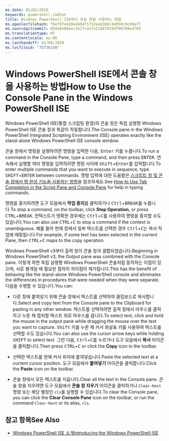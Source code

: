 ```yaml
---
ms.date: 01/02/2020
keywords: powershell,cmdlet
title: Windows PowerShell ISE에서 콘솔 창을 사용하는 방법
ms.openlocfilehash: f0ef07e410ed494f5732eab360c4e050c9c09a7f
ms.sourcegitcommit: 058a6e86eac1b27ca57a11687019df98709ed709
ms.translationtype: HT
ms.contentlocale: ko-KR
ms.lasthandoff: 01/08/2020
ms.locfileid: "75736150"
---
```

# <a name="how-to-use-the-console-pane-in-the-windows-powershell-ise"></a><span data-ttu-id="81302-103">Windows PowerShell ISE에서 콘솔 창을 사용하는 방법</span><span class="sxs-lookup"><span data-stu-id="81302-103">How to Use the Console Pane in the Windows PowerShell ISE</span></span>

<span data-ttu-id="81302-104">Windows PowerShell ISE(통합 스크립팅 환경)의 콘솔 창은 독립 실행형 Windows PowerShell ISE 콘솔 창과 똑같이 작동합니다.</span><span class="sxs-lookup"><span data-stu-id="81302-104">The Console pane in the Windows PowerShell Integrated Scripting Environment (ISE) operates exactly like the stand-alone Windows PowerShell ISE console window.</span></span>

<span data-ttu-id="81302-105">콘솔 창에서 명령을 실행하려면 명령을 입력한 다음, <kbd>Enter</kbd> 키를 누릅니다.</span><span class="sxs-lookup"><span data-stu-id="81302-105">To run a command in the Console Pane, type a command, and then press <kbd>ENTER</kbd>.</span></span> <span data-ttu-id="81302-106">연속해서 실행할 여러 명령을 입력하려면 명령 사이에 <kbd>Shift</kbd>+<kbd>Enter</kbd>를 입력합니다.</span><span class="sxs-lookup"><span data-stu-id="81302-106">To enter multiple commands that you want to execute in sequence, type <kbd>SHIFT</kbd>+<kbd>ENTER</kbd> between commands.</span></span> <span data-ttu-id="81302-107">명령 입력에 대한 도움말은 [스크립트 창 및 콘솔 창에서 탭 완성 기능을 사용하는 방법](How-to-Use-Tab-Completion-in-the-Script-Pane-and-Console-Pane.md)을 참조하세요.</span><span class="sxs-lookup"><span data-stu-id="81302-107">See [How to Use Tab Completion in the Script Pane and Console Pane](How-to-Use-Tab-Completion-in-the-Script-Pane-and-Console-Pane.md) for help in typing commands.</span></span>

<span data-ttu-id="81302-108">명령을 중지하려면 도구 모음에서 **작업 중지**를 클릭하거나 <kbd>Ctrl</kbd>+<kbd>BREAK</kbd>를 누릅니다.</span><span class="sxs-lookup"><span data-stu-id="81302-108">To stop a command, on the toolbar, click **Stop Operation**, or press <kbd>CTRL</kbd>+<kbd>BREAK</kbd>.</span></span> <span data-ttu-id="81302-109">컨텍스트가 명확한 경우에는 <kbd>Ctrl</kbd>+<kbd>C</kbd>를 사용하여 명령을 중지할 수도 있습니다.</span><span class="sxs-lookup"><span data-stu-id="81302-109">You can also use <kbd>CTRL</kbd>+<kbd>C</kbd> to stop a command if the context is unambiguous.</span></span> <span data-ttu-id="81302-110">예를 들어 현재 창에서 일부 텍스트를 선택한 경우 <kbd>Ctrl</kbd>+<kbd>C</kbd>는 복사 작업에 매핑됩니다.</span><span class="sxs-lookup"><span data-stu-id="81302-110">For example, if some text has been selected in the current Pane, then <kbd>CTRL</kbd>+<kbd>C</kbd> maps to the copy operation.</span></span>

<span data-ttu-id="81302-111">Windows PowerShell v3부터 출력 창이 콘솔 창과 결합되었습니다.</span><span class="sxs-lookup"><span data-stu-id="81302-111">Beginning in Windows PowerShell v3, the Output pane was combined with the Console pane.</span></span> <span data-ttu-id="81302-112">이렇게 하면 독립 실행형 Windows PowerShell 콘솔처럼 동작하는 이점이 있으며, 서로 별개일 때 필요한 절차의 차이점이 제거됩니다.</span><span class="sxs-lookup"><span data-stu-id="81302-112">This has the benefit of behaving like the stand-alone Windows PowerShell console and eliminates the differences in procedures that were needed when they were separate.</span></span> <span data-ttu-id="81302-113">다음을 수행할 수 있습니다.</span><span class="sxs-lookup"><span data-stu-id="81302-113">You can:</span></span>

- <span data-ttu-id="81302-114">다른 창에 붙여넣기 위해 콘솔 창에서 텍스트를 선택하여 클립보드로 복사합니다.</span><span class="sxs-lookup"><span data-stu-id="81302-114">Select and copy text from the Console pane to the Clipboard for pasting in any other window.</span></span> <span data-ttu-id="81302-115">텍스트를 선택하려면 출력 창에서 마우스를 클릭하고 누른 채 캡처할 텍스트 위로 마우스를 끕니다.</span><span class="sxs-lookup"><span data-stu-id="81302-115">To select text, click and hold the mouse in the output pane while dragging the mouse over the text you want to capture.</span></span> <span data-ttu-id="81302-116"><kbd>Shift</kbd> 키를 누른 채 커서 화살표 키를 사용하여 텍스트를 선택할 수도 있습니다.</span><span class="sxs-lookup"><span data-stu-id="81302-116">You can also use the cursor arrow keys while holding <kbd>SHIFT</kbd> to select text.</span></span> <span data-ttu-id="81302-117">그런 다음, <kbd>Ctrl</kbd>+<kbd>C</kbd>를 누르거나 도구 모음에서 **복사** 아이콘을 클릭합니다.</span><span class="sxs-lookup"><span data-stu-id="81302-117">Then press <kbd>CTRL</kbd>+<kbd>C</kbd> or click the **Copy** icon in the toolbar.</span></span>

- <span data-ttu-id="81302-118">선택한 텍스트를 현재 커서 위치에 붙여넣습니다.</span><span class="sxs-lookup"><span data-stu-id="81302-118">Paste the selected text at a current cursor position.</span></span> <span data-ttu-id="81302-119">도구 모음에서 **붙여넣기** 아이콘을 클릭합니다.</span><span class="sxs-lookup"><span data-stu-id="81302-119">Click the **Paste** icon on the toolbar.</span></span>

- <span data-ttu-id="81302-120">콘솔 창에서 모든 텍스트를 지웁니다.</span><span class="sxs-lookup"><span data-stu-id="81302-120">Clear all the text in the Console pane.</span></span> <span data-ttu-id="81302-121">콘솔 창을 지우려면 도구 모음에서 **콘솔 창 지우기** 아이콘을 클릭하거나 `Clear-Host` 명령 또는 해당 별칭인 `cls`를 실행할 수 있습니다.</span><span class="sxs-lookup"><span data-stu-id="81302-121">To clear the Console pane, you can click the **Clear Console Pane** icon on the toolbar, or run the command `Clear-Host` or its alias, `cls`.</span></span>

## <a name="see-also"></a><span data-ttu-id="81302-122">참고 항목</span><span class="sxs-lookup"><span data-stu-id="81302-122">See Also</span></span>

- [<span data-ttu-id="81302-123">Windows PowerShell ISE 소개</span><span class="sxs-lookup"><span data-stu-id="81302-123">Introducing the Windows PowerShell ISE</span></span>](Introducing-the-Windows-PowerShell-ISE.md)
